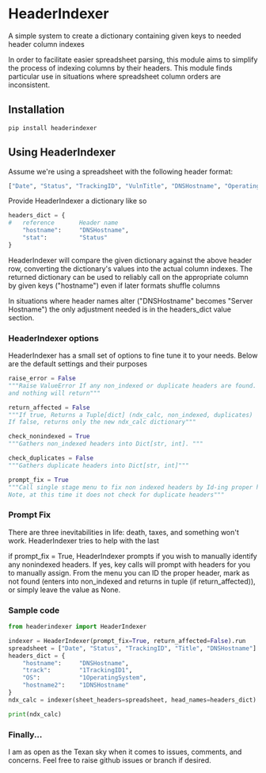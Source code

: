 # HeaderIndexer
A simple system to create a dictionary containing given keys to needed header column indexes

In order to facilitate easier spreadsheet parsing, this module aims to simplify the process of 
indexing columns by their headers. This module finds particular use in situations where spreadsheet
 column orders are inconsistent.

## Installation

```
pip install headerindexer
```

## Using HeaderIndexer
 
 
Assume we're using a spreadsheet with the following header format:
```python
["Date", "Status", "TrackingID", "VulnTitle", "DNSHostname", "OperatingSystem"]
```

Provide HeaderIndexer a dictionary like so

```python
headers_dict = {
#   reference       Header name
    "hostname":     "DNSHostname",
    "stat":         "Status"
}
```

HeaderIndexer will compare the given dictionary against the above header row, converting the
dictionary's values into the actual column indexes. The returned dictionary can be used to 
reliably call on the appropriate column by given keys ("hostname") 
even if later formats shuffle columns

In situations where header names alter ("DNSHostname" becomes "Server Hostname") the only 
adjustment needed is in the headers_dict value section.


### HeaderIndexer options

HeaderIndexer has a small set of options to fine tune it to your needs. Below are the default 
settings and their purposes

```python
raise_error = False
"""Raise ValueError If any non_indexed or duplicate headers are found. If true, no query to fix 
and nothing will return"""

return_affected = False
"""If true, Returns a Tuple[dict] (ndx_calc, non_indexed, duplicates)
If false, returns only the new ndx_calc dictionary"""

check_nonindexed = True
"""Gathers non_indexed headers into Dict[str, int]. """

check_duplicates = False
"""Gathers duplicate headers into Dict[str, int]"""

prompt_fix = True
"""Call single stage menu to fix non indexed headers by Id-ing proper headers
Note, at this time it does not check for duplicate headers"""
```

### Prompt Fix

There are three inevitabilities in life: death, taxes, and something won't work. HeaderIndexer 
tries to help with the last

if prompt_fix = True, HeaderIndexer prompts if you wish to manually identify any nonindexed headers.
If yes, key calls will prompt with headers for you to manually assign. From the menu you can ID
the proper header, mark as not found (enters into non_indexed and returns in tuple 
(if return_affected)), or simply leave the value as None.  

### Sample code

```python
from headerindexer import HeaderIndexer

indexer = HeaderIndexer(prompt_fix=True, return_affected=False).run
spreadsheet = ["Date", "Status", "TrackingID", "Title", "DNSHostname"]
headers_dict = {
    "hostname":     "DNSHostname",
    "track":        "1TrackingID1",
    "OS":           "1OperatingSystem",
    "hostname2":    "1DNSHostname"
}
ndx_calc = indexer(sheet_headers=spreadsheet, head_names=headers_dict)

print(ndx_calc)
```

### Finally...
I am as open as the Texan sky when it comes to issues, comments, and concerns. Feel free to raise 
github issues or branch if desired. 
